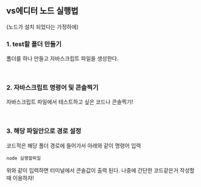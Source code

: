## vs에디터 노드 실행법

(노드가 설치 되었다는 가정하에)

### 1. test할 폴더 만들기

폴더를 하나 만들고 자바스크립트 파일을 생성한다.

<br />

### 2. 자바스크립트 명령어 및 콘솔찍기

자바스크립트 파일에서 테스트하고 싶은 코드나 콘솔찍기!

<br />

### 3. 해당 파일안으로 경로 설정

코드적은 해당 폴더 경로에 들어가서 아래와 같이 명령어 입력

```
node 실행할파일
```

위와 같이 입력하면 터미널에서 콘솔값이 출력 된다. 나중에 간단한 코드같은거 작성할때 이용하자!

